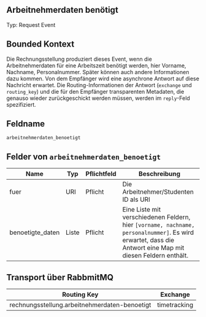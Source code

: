 ## Arbeitnehmerdaten benötigt

Typ: Request Event

## Bounded Kontext

Die Rechnungsstellung produziert dieses Event, wenn die Arbeitnehmerdaten für eine Arbeitszeit benötigt werden, hier Vorname, Nachname, Personalnummer. Später können auch andere Informationen dazu kommen.
Von dem Empfänger wird eine asynchrone Antwort auf diese Nachricht erwartet. Die Routing-Informationen der Antwort (`exchange` und `routing_key`) und die für den Empfänger transparenten Metadaten, die genauso
wieder zurückgeschickt werden müssen, werden im `reply`-Feld spezifiziert.


## Feldname

`arbeitnehmerdaten_benoetigt`

## Felder von `arbeitnehmerdaten_benoetigt`

| Name | Typ  | Pflichtfeld  | Beschreibung  |
|---|---|---|---|
| fuer | URI | Pflicht | Die Arbeitnehmer/Studenten ID als URI |
| benoetigte_daten  | Liste  | Pflicht  | Eine Liste mit verschiedenen Feldern, hier `[vorname, nachname, personalnummer]`. Es wird erwartet, dass die Antwort eine Map mit diesen Feldern enthält.|

## Transport über RabbmitMQ

| Routing Key  | Exchange  |
|---|---|
| rechnungsstellung.arbeitnehmerdaten-benoetigt | timetracking  |
